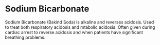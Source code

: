 # Sodium Bicarbonate

Sodium Bicarbonate (Bakind Soda) is alkaline and reverses acidosis. Used to treat both respiratory acidosis and mtabolic acidosis. Often given during cardiac arrest to reverse acidosis and when patients have significant breathing problems.
